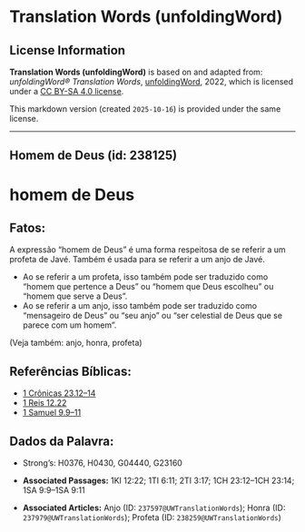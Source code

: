 # Translation Words (unfoldingWord)

## License Information

**Translation Words (unfoldingWord)** is based on and adapted from: _unfoldingWord® Translation Words_, [unfoldingWord](https://unfoldingword.org/utw), 2022, which is licensed under a [CC BY-SA 4.0 license](https://creativecommons.org/licenses/by-sa/4.0/legalcode.en).

This markdown version (created `2025-10-16`) is provided under the same license.



--------------------------------

## Homem de Deus (id: 238125)

homem de Deus
=============

Fatos:
------

A expressão “homem de Deus” é uma forma respeitosa de se referir a um profeta de Javé. Também é usada para se referir a um anjo de Javé.

* Ao se referir a um profeta, isso também pode ser traduzido como “homem que pertence a Deus” ou “homem que Deus escolheu” ou “homem que serve a Deus”.
* Ao se referir a um anjo, isso também pode ser traduzido como “mensageiro de Deus” ou “seu anjo” ou “ser celestial de Deus que se parece com um homem”.

(Veja também: anjo, honra, profeta)

Referências Bíblicas:
---------------------

* [1 Crônicas 23\.12–14](https://ref.ly/1Chr23:12-1Chr23:14)
* [1 Reis 12\.22](https://ref.ly/1Kgs12:22)
* [1 Samuel 9\.9–11](https://ref.ly/1Sam9:9-1Sam9:11)

Dados da Palavra:
-----------------

* Strong’s: H0376, H0430, G04440, G23160

* **Associated Passages:** 1KI 12:22; 1TI 6:11; 2TI 3:17; 1CH 23:12–1CH 23:14; 1SA 9:9–1SA 9:11
* **Associated Articles:** Anjo (ID: `237597@UWTranslationWords`); Honra (ID: `237979@UWTranslationWords`); Profeta (ID: `238259@UWTranslationWords`)

